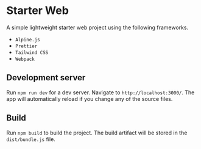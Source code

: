 # Starter Web

A simple lightweight starter web project using the following frameworks. 

- `Alpine.js`
- `Prettier`
- `Tailwind CSS`
- `Webpack`


## Development server

Run `npm run dev` for a dev server. Navigate to `http://localhost:3000/`. The app will automatically reload if you change any of the source files.

## Build

Run `npm build` to build the project. The build artifact will be stored in the `dist/bundle.js` file.

